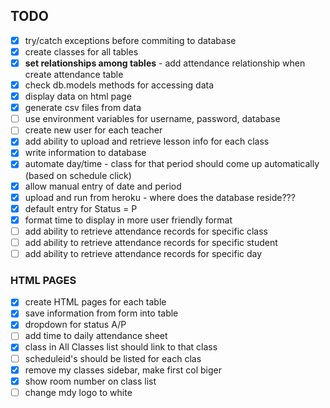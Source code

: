 ## TODO

- [x] try/catch exceptions before commiting to database
- [x] create classes for all tables
- [x] **set relationships among tables** - add attendance relationship when create attendance table
- [x] check db.models methods for accessing data
- [x] display data on html page
- [x] generate csv files from data
- [ ] use environment variables for username, password, database
- [ ] create new user for each teacher
- [x] add ability to upload and retrieve lesson info for each class
- [x] write information to database
- [x] automate day/time - class for that period should come up automatically (based on schedule click)
- [x] allow manual entry of date and period
- [x] upload and run from heroku - where does the database reside???
- [x] default entry for Status = P
- [x] format time to display in more user friendly format
- [ ] add ability to retrieve attendance records for specific class
- [ ] add ability to retrieve attendance records for specific student
- [ ] add ability to retrieve attendance records for specific day

### HTML PAGES

- [x] create HTML pages for each table
- [x] save information from form into table
- [x] dropdown for status A/P
- [ ] add time to daily attendance sheet
- [x] class in All Classes list should link to that class
- [ ] scheduleid's should be listed for each clas
- [x] remove my classes sidebar, make first col biger
- [x] show room number on class list
- [ ] change mdy logo to white
